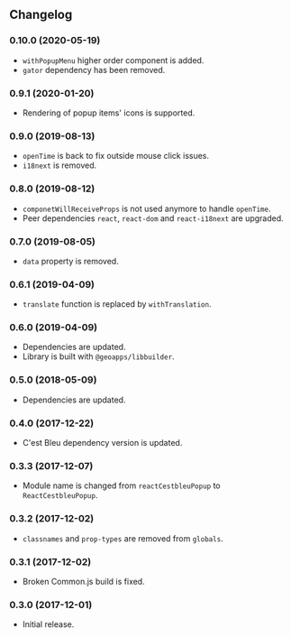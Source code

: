 ## Changelog

### 0.10.0 (2020-05-19)

- `withPopupMenu` higher order component is added.
- `gator` dependency has been removed.

### 0.9.1 (2020-01-20)

- Rendering of popup items' icons is supported.

### 0.9.0 (2019-08-13)

- `openTime` is back to fix outside mouse click issues.
- `i18next` is removed.

### 0.8.0 (2019-08-12)

- `componetWillReceiveProps` is not used anymore to handle `openTime`.
- Peer dependencies `react`, `react-dom` and `react-i18next` are upgraded.

### 0.7.0 (2019-08-05)

- `data` property is removed.

### 0.6.1 (2019-04-09)

- `translate` function is replaced by `withTranslation`.

### 0.6.0 (2019-04-09)

- Dependencies are updated.
- Library is built with `@geoapps/libbuilder`.

### 0.5.0 (2018-05-09)

- Dependencies are updated.

### 0.4.0 (2017-12-22)

- C'est Bleu dependency version is updated.

### 0.3.3 (2017-12-07)

- Module name is changed from `reactCestbleuPopup` to `ReactCestbleuPopup`.

### 0.3.2 (2017-12-02)

- `classnames` and `prop-types` are removed from `globals`.

### 0.3.1 (2017-12-02)

- Broken Common.js build is fixed.

### 0.3.0 (2017-12-01)

- Initial release.
